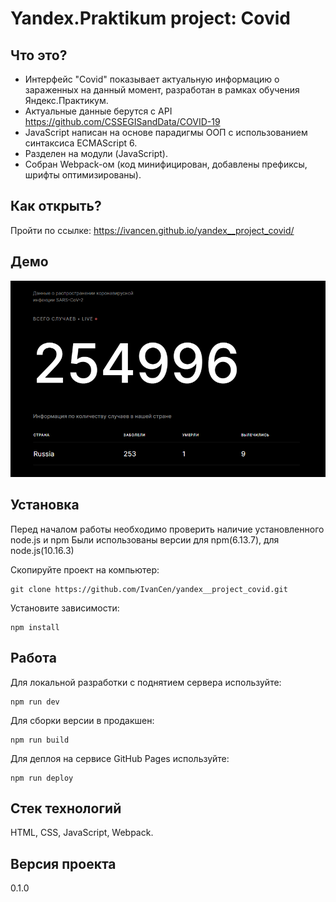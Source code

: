 # Yandex.Praktikum project: Covid
## Что это?
* Интерфейс "Covid" показывает актуальную информацию о зараженных на данный момент, разработан в рамках обучения Яндекс.Практикум.  
* Актуальные данные берутся с API https://github.com/CSSEGISandData/COVID-19
* JavaScript написан на основе парадигмы ООП с использованием синтаксиса ECMAScript 6.
* Разделен на модули (JavaScript).
* Собран Webpack-ом (код минифицирован, добавлены префиксы, шрифты оптимизированы).

## Как открыть?
Пройти по ссылке: https://ivancen.github.io/yandex__project_covid/

## Демо 
![Main page](https://github.com/IvanCen/yandex__project_covid/blob/master/src/images/main_pic.png "Скрин главной страницы проекта")

## Установка

Перед началом работы необходимо проверить наличие установленного node.js и npm
Были использованы версии для npm(6.13.7), для node.js(10.16.3)

Скопируйте проект на компьютер:

```
git clone https://github.com/IvanCen/yandex__project_covid.git
```

Установите зависимости:

```
npm install
```

## Работа

Для локальной разработки с поднятием сервера используйте:

```
npm run dev
```

Для сборки версии в продакшен:

```
npm run build
```

Для деплоя на сервисе GitHub Pages используйте:

```
npm run deploy
```

## Стек технологий
HTML, CSS, JavaScript, Webpack.

## Версия проекта
0.1.0
